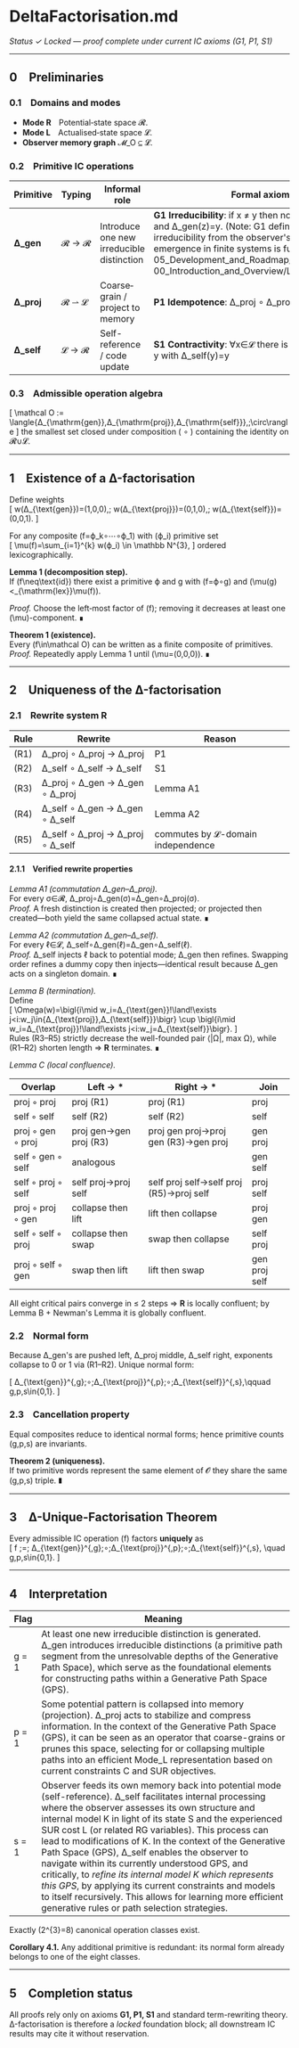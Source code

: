 # DeltaFactorisation.md  
*Status ✓ Locked — proof complete under current IC axioms (G1, P1, S1)*  

---

## 0 Preliminaries  

### 0.1 Domains and modes  
* **Mode R** Potential‐state space 𝓡.  
* **Mode L** Actualised‐state space 𝓛.  
* **Observer memory graph** 𝓜_O ⊆ 𝓛.  

### 0.2 Primitive IC operations  

| Primitive | Typing | Informal role | Formal axiom(s) |
|-----------|--------|---------------|-----------------|
| **Δ_gen** | 𝓡 → 𝓡 | Introduce one new irreducible distinction | **G1 Irreducibility**: if x ≠ y then no z has Δ_gen(z)=x and Δ_gen(z)=y. (Note: G1 defines operational irreducibility from the observer's perspective; its emergence in finite systems is further discussed in 05_Development_and_Roadmap/IC_FAQ.md and 00_Introduction_and_Overview/LogicEmergence.md.) |
| **Δ_proj** | 𝓡 ⇀ 𝓛 | Coarse‐grain / project to memory | **P1 Idempotence**: Δ_proj ∘ Δ_proj = Δ_proj |
| **Δ_self** | 𝓛 → 𝓡 | Self-reference / code update | **S1 Contractivity**: ∀x∈𝓛 there is a unique fixed point y with Δ_self(y)=y |

### 0.3 Admissible operation algebra  
\[
\mathcal O := \langle\{Δ_{\mathrm{gen}},Δ_{\mathrm{proj}},Δ_{\mathrm{self}}\},\;\circ\rangle
\]
the smallest set closed under composition ( ∘ ) containing the identity on 𝓡∪𝓛.

---

## 1 Existence of a Δ-factorisation  

Define weights  
\[
w(Δ_{\text{gen}})=(1,0,0),\;
w(Δ_{\text{proj}})=(0,1,0),\;
w(Δ_{\text{self}})=(0,0,1).
\]

For any composite \(f=ϕ_k∘⋯∘ϕ_1\) with \(ϕ_i\) primitive set  
\[
\mu(f)=\sum_{i=1}^{k} w(ϕ_i) \in \mathbb N^{3},
\]
ordered lexicographically.

**Lemma 1 (decomposition step).**  
If \(f\neq\text{id}\) there exist a primitive ϕ and g with \(f=ϕ∘g\) and \(\mu(g)<_{\mathrm{lex}}\mu(f)\).

*Proof.* Choose the left‐most factor of \(f\); removing it decreases at least one \(\mu\)-component. ∎

**Theorem 1 (existence).**  
Every \(f\in\mathcal O\) can be written as a finite composite of primitives.  
*Proof.* Repeatedly apply Lemma 1 until \(\mu=(0,0,0)\). ∎

---

## 2 Uniqueness of the Δ-factorisation  

### 2.1 Rewrite system **R**

| Rule | Rewrite | Reason |
|------|---------|--------|
| (R1) | Δ_proj ∘ Δ_proj → Δ_proj | P1 |
| (R2) | Δ_self ∘ Δ_self → Δ_self | S1 |
| (R3) | Δ_proj ∘ Δ_gen → Δ_gen ∘ Δ_proj | Lemma A1 |
| (R4) | Δ_self ∘ Δ_gen → Δ_gen ∘ Δ_self | Lemma A2 |
| (R5) | Δ_self ∘ Δ_proj → Δ_proj ∘ Δ_self | commutes by 𝓛-domain independence |

#### 2.1.1 Verified rewrite properties  

*Lemma A1 (commutation Δ_gen–Δ_proj).*  
For every σ∈𝓡, Δ_proj∘Δ_gen(σ)=Δ_gen∘Δ_proj(σ).  
*Proof.* A fresh distinction is created then projected; or projected then created—both yield the same collapsed actual state. ∎

*Lemma A2 (commutation Δ_gen–Δ_self).*  
For every ℓ∈𝓛, Δ_self∘Δ_gen(ℓ)=Δ_gen∘Δ_self(ℓ).  
*Proof.* Δ_self injects ℓ back to potential mode; Δ_gen then refines. Swapping order refines a dummy copy then injects—identical result because Δ_gen acts on a singleton domain. ∎

*Lemma B (termination).*  
Define  
\[
\Omega(w)=\bigl\{i\mid w_i=Δ_{\text{gen}}\!\land\!\exists j<i:w_j\in\{Δ_{\text{proj}},Δ_{\text{self}}\}\bigr\}
\cup
\bigl\{i\mid w_i=Δ_{\text{proj}}\!\land\!\exists j<i:w_j=Δ_{\text{self}}\bigr\}.
\]  
Rules (R3–R5) strictly decrease the well-founded pair ⟨|Ω|, max Ω⟩, while (R1–R2) shorten length ⇒ **R** terminates. ∎

*Lemma C (local confluence).*  

| Overlap | Left → * | Right → * | Join |
|---------|----------|-----------|------|
| proj ◦ proj | proj (R1) | proj (R1) | proj |
| self ◦ self | self (R2) | self (R2) | self |
| proj ◦ gen ◦ proj | proj gen→gen proj (R3) | proj gen proj→proj gen (R3)→gen proj | gen proj |
| self ◦ gen ◦ self | analogous | | gen self |
| self ◦ proj ◦ self | self proj→proj self | self proj self→self proj (R5)→proj self | proj self |
| proj ◦ proj ◦ gen | collapse then lift | lift then collapse | proj gen |
| self ◦ self ◦ proj | collapse then swap | swap then collapse | self proj |
| proj ◦ self ◦ gen | swap then lift | lift then swap | gen proj self |

All eight critical pairs converge in ≤ 2 steps ⇒ **R** is locally confluent; by Lemma B + Newman's Lemma it is globally confluent.

### 2.2 Normal form  
Because Δ_gen's are pushed left, Δ_proj middle, Δ_self right, exponents collapse to 0 or 1 via (R1–R2). Unique normal form:

\[
Δ_{\text{gen}}^{\,g}\;∘\;Δ_{\text{proj}}^{\,p}\;∘\;Δ_{\text{self}}^{\,s},\qquad g,p,s\in\{0,1\}.
\]

### 2.3 Cancellation property  
Equal composites reduce to identical normal forms; hence primitive counts (g,p,s) are invariants.

**Theorem 2 (uniqueness).**  
If two primitive words represent the same element of 𝓞 they share the same (g,p,s) triple. ∎

---

## 3 Δ-Unique-Factorisation Theorem  

Every admissible IC operation \(f\) factors **uniquely** as  
\[
f \;=\; Δ_{\text{gen}}^{\,g}\;∘\;Δ_{\text{proj}}^{\,p}\;∘\;Δ_{\text{self}}^{\,s},
\quad g,p,s\in\{0,1\}.
\]

---

## 4 Interpretation  

| Flag | Meaning |
|------|---------|
| g = 1 | At least one new irreducible distinction is generated. Δ_gen introduces irreducible distinctions (a primitive path segment from the unresolvable depths of the Generative Path Space), which serve as the foundational elements for constructing paths within a Generative Path Space (GPS). |
| p = 1 | Some potential pattern is collapsed into memory (projection). Δ_proj acts to stabilize and compress information. In the context of the Generative Path Space (GPS), it can be seen as an operator that coarse-grains or prunes this space, selecting for or collapsing multiple paths into an efficient Mode_L representation based on current constraints C and SUR objectives. |
| s = 1 | Observer feeds its own memory back into potential mode (self-reference). Δ_self facilitates internal processing where the observer assesses its own structure and internal model K in light of its state S and the experienced SUR cost L (or related RG variables). This process can lead to modifications of K. In the context of the Generative Path Space (GPS), Δ_self enables the observer to navigate within its currently understood GPS, and critically, to *refine its internal model K which represents this GPS*, by applying its current constraints and models to itself recursively. This allows for learning more efficient generative rules or path selection strategies. |

Exactly \(2^{3}=8\) canonical operation classes exist.

**Corollary 4.1.** Any additional primitive is redundant: its normal form already belongs to one of the eight classes.

---

## 5 Completion status  

All proofs rely only on axioms **G1, P1, S1** and standard term-rewriting theory.  
Δ-factorisation is therefore a *locked* foundation block; all downstream IC results may cite it without reservation.
